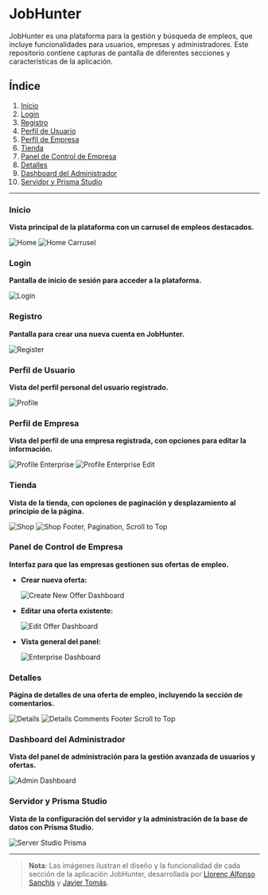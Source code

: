 # JobHunter

JobHunter es una plataforma para la gestión y búsqueda de empleos, que incluye funcionalidades para usuarios, empresas y administradores. Este repositorio contiene capturas de pantalla de diferentes secciones y características de la aplicación.

## Índice
1. [Inicio](#inicio)
2. [Login](#login)
3. [Registro](#registro)
4. [Perfil de Usuario](#perfil-de-usuario)
5. [Perfil de Empresa](#perfil-de-empresa)
6. [Tienda](#tienda)
7. [Panel de Control de Empresa](#panel-de-control-de-empresa)
8. [Detalles](#detalles)
9. [Dashboard del Administrador](#dashboard-del-administrador)
10. [Servidor y Prisma Studio](#servidor-y-prisma-studio)

---

### Inicio
**Vista principal de la plataforma con un carrusel de empleos destacados.**

![Home](Home.PNG)
![Home Carrusel](Home_carrousel.PNG)

### Login
**Pantalla de inicio de sesión para acceder a la plataforma.**

![Login](Login.PNG)

### Registro
**Pantalla para crear una nueva cuenta en JobHunter.**

![Register](Register.PNG)

### Perfil de Usuario
**Vista del perfil personal del usuario registrado.**

![Profile](Profile.PNG)

### Perfil de Empresa
**Vista del perfil de una empresa registrada, con opciones para editar la información.**

![Profile Enterprise](Profile_Enterprise.PNG)
![Profile Enterprise Edit](Profile_Enterprise_Edit.PNG)

### Tienda
**Vista de la tienda, con opciones de paginación y desplazamiento al principio de la página.**

![Shop](Shop.PNG)
![Shop Footer, Pagination, Scroll to Top](Shop_footer_pagination_scroll_to_top.PNG)

### Panel de Control de Empresa
**Interfaz para que las empresas gestionen sus ofertas de empleo.**

- **Crear nueva oferta:**
  
  ![Create New Offer Dashboard](Create_new_offert_dashboard_Enterprise.PNG)

- **Editar una oferta existente:**

  ![Edit Offer Dashboard](edit_offert_dashboard_Enterprise.PNG)

- **Vista general del panel:**

  ![Enterprise Dashboard](Dashboard_UserEnterprise.PNG)

### Detalles
**Página de detalles de una oferta de empleo, incluyendo la sección de comentarios.**

![Details](Details.PNG)
![Details Comments Footer Scroll to Top](Details_comments_footer_scroll_to_top.PNG)

### Dashboard del Administrador
**Vista del panel de administración para la gestión avanzada de usuarios y ofertas.**

![Admin Dashboard](admin_Dashboard.PNG)

### Servidor y Prisma Studio
**Vista de la configuración del servidor y la administración de la base de datos con Prisma Studio.**

![Server Studio Prisma](server_studio_prisma.PNG)

---

> **Nota**: Las imágenes ilustran el diseño y la funcionalidad de cada sección de la aplicación JobHunter, desarrollada por [Llorenç Alfonso Sanchis](https://github.com/alfosan) y [Javier Tomás](https://github.com/JavierTomasTormo).
